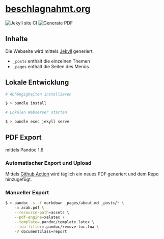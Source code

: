 # [beschlagnahmt.org](https://beschlagnahmt.org)

![Jekyll site CI](https://github.com/beschlagnahmt-org/website/workflows/Jekyll%20site%20CI/badge.svg) ![Generate PDF](https://github.com/beschlagnahmt-org/beschlagnahmt/workflows/Generate%20PDF/badge.svg)

## Inhalte

Die Webseite wird mittels [Jekyll](https://jekyllrb.com/) generiert.

- `_posts` enthält die einzelnen Themen
- `_pages` enthält die Seiten des Menüs

## Lokale Entwicklung

```bash
# Abhängigkeiten installieren

$ > bundle install

# Lokalen Webserver starten

$ > bundle exec jekyll serve
```

## PDF Export
mittels Pandoc 1.6

### Automatischer Export und Upload

Mittels [Github Action](https://github.com/beschlagnahmt-org/beschlagnahmt/actions?query=workflow%3A%22Generate+PDF%22) wird täglich ein neues PDF generiert und dem Repo hinzugefügt.

### Manueller Export

```bash
$ > pandoc -s -f markdown _pages/about.md _posts/* \
    -o acab.pdf \
    --resource-path=assets \
    --pdf-engine=xelatex \
    --template=.pandoc/template.latex \
    --lua-filter=.pandoc/remove-toc.lua \
    -V documentclass=report
```
